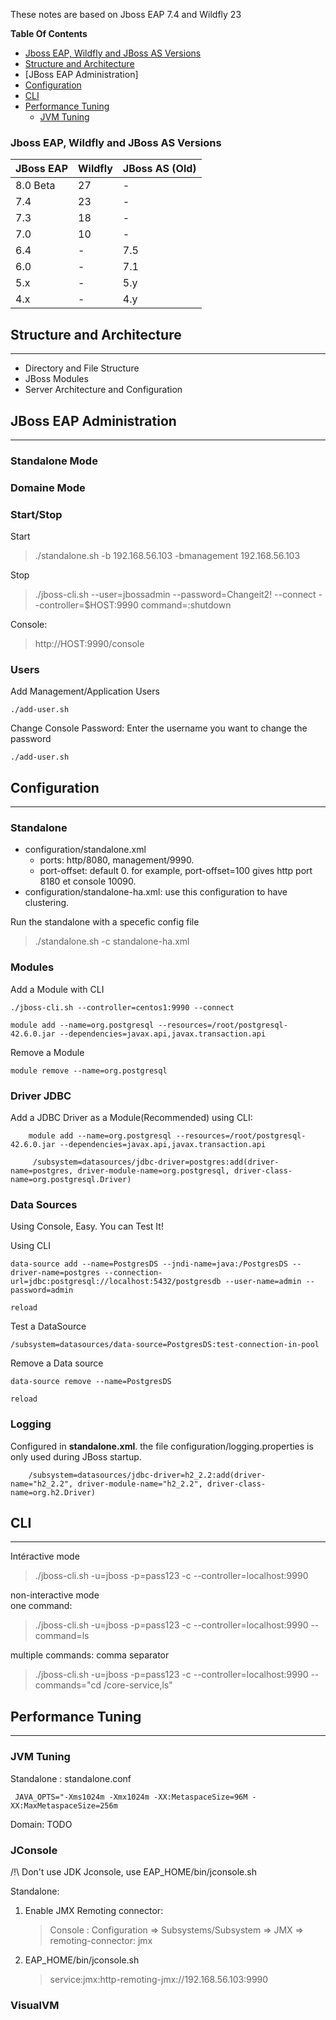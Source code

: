 These notes are based on Jboss EAP 7.4 and Wildfly 23

**Table Of Contents**
- [Jboss EAP, Wildfly and JBoss AS Versions](#jboss-eap-wildfly-and-jboss-as-versions)
- [Structure and Architecture](#structure-and-architecture)
- [JBoss EAP Administration]
- [Configuration](#configuration)
- [CLI](#cli)
- [Performance Tuning](#performance-tuning)
	- [JVM Tuning](#jvm-tuning)

### Jboss EAP, Wildfly and JBoss AS Versions

| JBoss EAP  | Wildfly | JBoss AS (Old)|
|------------|---------|---------------|
| 8.0 Beta   | 27      | -             |
| 7.4        | 23      | -             |
| 7.3        | 18      | -             |
| 7.0        | 10      | -             |
| 6.4        | -       | 7.5           |
| 6.0        | -       | 7.1           |
| 5.x        | -       | 5.y           |
| 4.x        | -       | 4.y           |



## Structure and Architecture
---------------------------------
- Directory and File Structure
- JBoss Modules
- Server Architecture and Configuration

## JBoss EAP Administration
----------------------------------
### Standalone Mode

### Domaine Mode

### Start/Stop
Start
>./standalone.sh -b 192.168.56.103 -bmanagement 192.168.56.103
 
Stop
> ./jboss-cli.sh --user=jbossadmin --password=Changeit2! 
                 --connect --controller=$HOST:9990  command=:shutdown

Console:
> http://HOST:9990/console

### Users	
Add Management/Application Users

	./add-user.sh

Change Console Password: Enter the username you want to change the password
	
	./add-user.sh

     
## Configuration
------------------------
### Standalone
- configuration/standalone.xml 
  - ports: http/8080, management/9990.
  - port-offset: default 0. for example, port-offset=100 gives http port 8180 et console 10090. 
- configuration/standalone-ha.xml: use this configuration to have clustering.
	
Run the standalone with a specefic config file
 >./standalone.sh -c standalone-ha.xml

### Modules
Add a Module with CLI

	./jboss-cli.sh --controller=centos1:9990 --connect

	module add --name=org.postgresql --resources=/root/postgresql-42.6.0.jar --dependencies=javax.api,javax.transaction.api

Remove a Module

	module remove --name=org.postgresql

### Driver JDBC
Add a JDBC Driver as a Module(Recommended) using CLI:

	 	module add --name=org.postgresql --resources=/root/postgresql-42.6.0.jar --dependencies=javax.api,javax.transaction.api

		 /subsystem=datasources/jdbc-driver=postgres:add(driver-name=postgres, driver-module-name=org.postgresql, driver-class-name=org.postgresql.Driver)


### Data Sources	 
Using Console, Easy. You can Test It!

Using CLI

	data-source add --name=PostgresDS --jndi-name=java:/PostgresDS --driver-name=postgres --connection-url=jdbc:postgresql://localhost:5432/postgresdb --user-name=admin --password=admin

	reload

Test a DataSource

	/subsystem=datasources/data-source=PostgresDS:test-connection-in-pool

Remove a Data source

	data-source remove --name=PostgresDS

	reload

###  Logging
Configured in **standalone.xml**. the file configuration/logging.properties is only used during JBoss startup. 

		/subsystem=datasources/jdbc-driver=h2_2.2:add(driver-name="h2_2.2", driver-module-name="h2_2.2", driver-class-name=org.h2.Driver)


## CLI
---------------------
Intéractive mode
 > ./jboss-cli.sh -u=jboss -p=pass123  -c --controller=localhost:9990
 
non-interactive mode  
one command:
 > ./jboss-cli.sh -u=jboss -p=pass123  -c --controller=localhost:9990 --command=ls
 
multiple commands: comma separator
> ./jboss-cli.sh -u=jboss -p=pass123  -c --controller=localhost:9990 --commands="cd /core-service,ls"

## Performance Tuning
-----------------------
### JVM Tuning 
Standalone : standalone.conf

	 JAVA_OPTS="-Xms1024m -Xmx1024m -XX:MetaspaceSize=96M -XX:MaxMetaspaceSize=256m

Domain: TODO


### JConsole
/!\ Don't use JDK Jconsole, use EAP_HOME/bin/jconsole.sh

Standalone:

1. Enable JMX Remoting connector:

	> Console : Configuration ⇒ Subsystems/Subsystem ⇒ JMX  ⇒  remoting-connector: jmx

2. EAP_HOME/bin/jconsole.sh
	> service:jmx:http-remoting-jmx://192.168.56.103:9990


### VisualVM